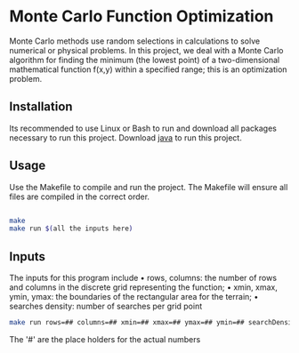 # Monte Carlo Function Optimization

Monte Carlo methods use random selections in calculations to solve numerical or physical problems. In this project, we deal with a Monte Carlo algorithm for finding the minimum (the lowest point) of a two-dimensional mathematical function f(x,y) within a specified range; this is an optimization problem.

## Installation 

Its recommended to use Linux or Bash to run and download all packages necessary to run this project. Download [java](https://www.java.com/en/) to run this project. 

## Usage

Use the Makefile to compile and run the project. The Makefile will ensure all files are compiled in the correct order. 

```bash

make
make run $(all the inputs here)

```

## Inputs

The inputs for this program include
• rows, columns:  the number of rows and columns in the discrete grid 
representing the function; 
• xmin, xmax, ymin, ymax: the boundaries of the  rectangular area for the 
terrain; 
• searches density: number of searches per grid point


```bash
make run rows=## columns=## xmin=## xmax=## ymax=## ymin=## searchDensity=##

````

The '#' are the place holders for the actual numbers
